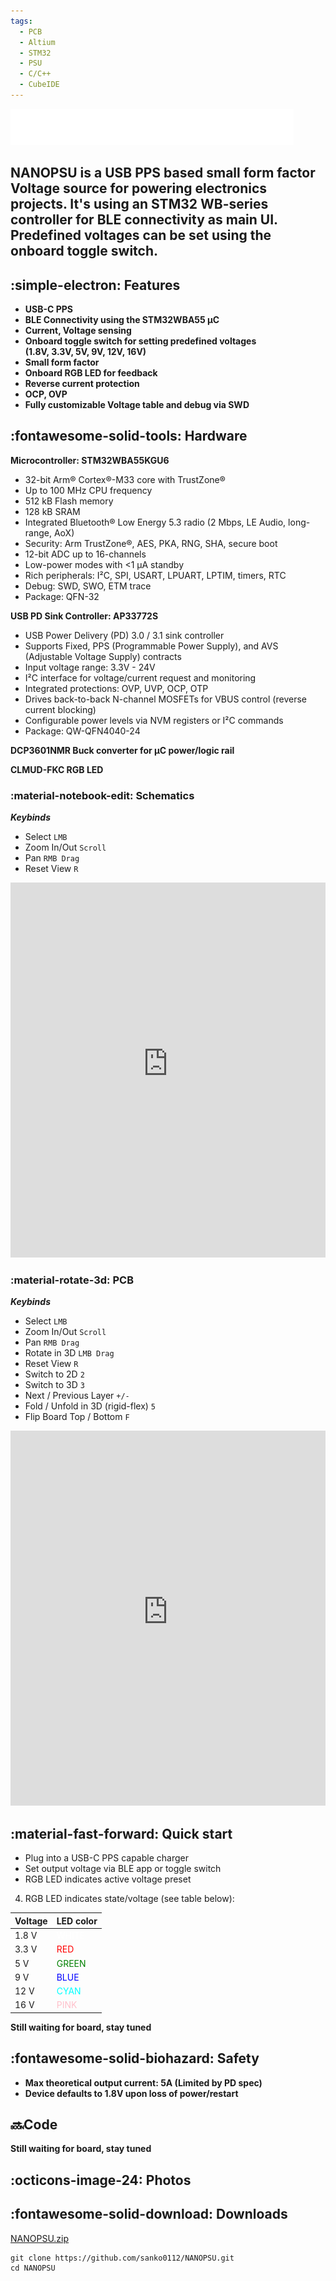 ```yaml
---
tags:
  - PCB
  - Altium
  - STM32
  - PSU
  - C/C++
  - CubeIDE
---
```

![Logo](../assets/Gallery/NANOPSU/NANOPSU-logo.png)

<h2>NANOPSU is a USB PPS based small form factor Voltage source for powering electronics projects. It's using an STM32 WB-series controller for BLE connectivity as main UI. Predefined voltages can be set using the onboard toggle switch.</h2>

## :simple-electron: Features
- **USB-C PPS**
- **BLE Connectivity using the STM32WBA55 μC**
- **Current, Voltage sensing**
- **Onboard toggle switch for setting predefined voltages <br>(1.8V, 3.3V, 5V, 9V, 12V, 16V)**
- **Small form factor**
- **Onboard RGB LED for feedback**
- **Reverse current protection**
- **OCP, OVP**
- **Fully customizable Voltage table and debug via SWD**

## :fontawesome-solid-tools: Hardware
**Microcontroller: STM32WBA55KGU6**

- 32-bit Arm® Cortex®-M33 core with TrustZone®
- Up to 100 MHz CPU frequency
- 512 kB Flash memory
- 128 kB SRAM
- Integrated Bluetooth® Low Energy 5.3 radio (2 Mbps, LE Audio, long-range, AoX)
- Security: Arm TrustZone®, AES, PKA, RNG, SHA, secure boot
- 12-bit ADC up to 16-channels
- Low-power modes with <1 µA standby
- Rich peripherals: I²C, SPI, USART, LPUART, LPTIM, timers, RTC
- Debug: SWD, SWO, ETM trace
- Package: QFN-32

**USB PD Sink Controller: AP33772S**

- USB Power Delivery (PD) 3.0 / 3.1 sink controller
- Supports Fixed, PPS (Programmable Power Supply), and AVS (Adjustable Voltage Supply) contracts
- Input voltage range: 3.3V - 24V
- I²C interface for voltage/current request and monitoring
- Integrated protections: OVP, UVP, OCP, OTP
- Drives back-to-back N-channel MOSFETs for VBUS control (reverse current blocking)
- Configurable power levels via NVM registers or I²C commands
- Package: QW-QFN4040-24

**DCP3601NMR Buck converter for μC power/logic rail**

**CLMUD-FKC RGB LED**

### :material-notebook-edit: Schematics
***Keybinds***

- Select `LMB`
- Zoom In/Out `Scroll`
- Pan `RMB Drag`
- Reset View `R`

<iframe src="https://personal-viewer.365.altium.com/client/index.html?feature=embed&source=D2E5A017-15C9-434E-9BC5-9C9525CF7CCD&activeView=SCH" width="1280" height="600" style="overflow:hidden;border:none;width:100%;height:600px;" scrolling="no" allowfullscreen="true" onload="window.top.scrollTo(0,0);"></iframe>

### :material-rotate-3d: PCB
 ***Keybinds***

- Select `LMB`
- Zoom In/Out `Scroll`
- Pan `RMB Drag`
- Rotate in 3D `LMB Drag`
- Reset View `R`
- Switch to 2D `2`
- Switch to 3D `3`
- Next / Previous Layer `+/-`
- Fold / Unfold in 3D (rigid-flex) `5`
- Flip Board Top / Bottom `F`

<iframe src="https://personal-viewer.365.altium.com/client/index.html?feature=embed&source=7E866B4D-173A-4BAC-A0EE-A99D7923158F&activeView=PCB" width="1280" height="600" style="overflow:hidden;border:none;width:100%;height:600px;" scrolling="no" allowfullscreen="true" onload="window.top.scrollTo(0,0);"></iframe>

## :material-fast-forward: Quick start
- Plug into a USB-C PPS capable charger
- Set output voltage via BLE app or toggle switch
- RGB LED indicates active voltage preset

4. RGB LED indicates state/voltage (see table below):

| Voltage | LED color                          |
|---------|------------------------------------|
| 1.8 V   | <span style="color:white">WHITE</span> |
| 3.3 V   | <span style="color:red">RED</span> |
| 5 V     | <span style="color:green">GREEN</span> |
| 9 V     | <span style="color:blue">BLUE</span> |
| 12 V    | <span style="color:cyan">CYAN</span> |
| 16 V    | <span style="color:pink">PINK</span> |


**Still waiting for board, stay tuned**

## :fontawesome-solid-biohazard: Safety
- **Max theoretical output current: 5A (Limited by PD spec)**
- **Device defaults to 1.8V upon loss of power/restart**

## 🔜Code
**Still waiting for board, stay tuned**

## :octicons-image-24: Photos
<div id="nanopsu-gallery"></div>

## :fontawesome-solid-download: Downloads
[NANOPSU.zip](https://github.com/sanko0112/NANOPSU/archive/refs/heads/main.zip)
```shell
git clone https://github.com/sanko0112/NANOPSU.git
cd NANOPSU
```

